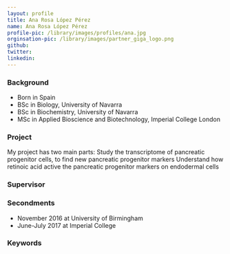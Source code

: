 ```yaml
---
layout: profile
title: Ana Rosa López Pérez
name: Ana Rosa López Pérez
profile-pic: /library/images/profiles/ana.jpg
orginsation-pic: /library/images/partner_giga_logo.png
github:
twitter:
linkedin:
---
```

### Background
-   Born in Spain
-   BSc in Biology, University of Navarra
-   BSc in Biochemistry, University of Navarra
-   MSc in Applied Bioscience and Biotechnology, Imperial College London

### Project
My project has two main parts:
Study the transcriptome of pancreatic progenitor cells, to find new pancreatic progenitor markers
Understand how retinoic acid active the pancreatic progenitor markers on endodermal cells

### Supervisor

### Secondments
-   November 2016 at University of Birmingham
-   June-July 2017 at Imperial College

### Keywords
